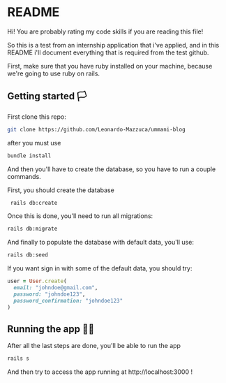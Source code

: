 # README

Hi! You are probably rating my code skills if you are reading this file!

So this is a test from an internship application that i've applied, and in this README i'll
document everything that is required from the test github.

First, make sure that you have ruby installed on your machine, because we're going to
use ruby on rails.

## Getting started 🏳️

First clone this repo:

```bash
git clone https://github.com/Leonardo-Mazzuca/ummani-blog
```

  after you must use 
  
```bash
bundle install
```

And then you'll have to create the database, so 
you have to run a couple commands.

First, you should create the database 
  
```bash
 rails db:create
```
  
  
Once this is done, you'll need to run all migrations:

```bash
rails db:migrate
```

And finally to populate the database with default data, you'll
use:

```bash
rails db:seed
```

If you want sign in with some of the default data, you should try:

```ruby
user = User.create(
  email: "johndoe@gmail.com",
  password: "johndoe123",
  password_confirmation: "johndoe123"
)
```

## Running the app 🏃‍♂️

After all the last steps are done, you'll be able to run the app

```bash
rails s
```

And then try to access the app running at http://localhost:3000 !

  



